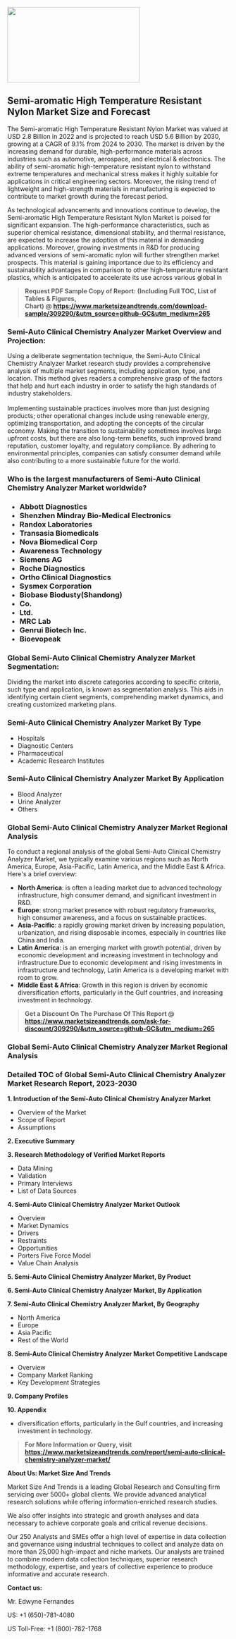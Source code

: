<p><img class="alignnone size-medium wp-image-20088" src="https://ffe5etoiles.com/wp-content/uploads/2024/12/MST1-300x171.png" alt="" width="300" height="171" /></p><h2>Semi-aromatic High Temperature Resistant Nylon Market Size and Forecast</h2><p>The Semi-aromatic High Temperature Resistant Nylon Market was valued at USD 2.8 Billion in 2022 and is projected to reach USD 5.6 Billion by 2030, growing at a CAGR of 9.1% from 2024 to 2030. The market is driven by the increasing demand for durable, high-performance materials across industries such as automotive, aerospace, and electrical & electronics. The ability of semi-aromatic high-temperature resistant nylon to withstand extreme temperatures and mechanical stress makes it highly suitable for applications in critical engineering sectors. Moreover, the rising trend of lightweight and high-strength materials in manufacturing is expected to contribute to market growth during the forecast period.</p><p>As technological advancements and innovations continue to develop, the Semi-aromatic High Temperature Resistant Nylon Market is poised for significant expansion. The high-performance characteristics, such as superior chemical resistance, dimensional stability, and thermal resistance, are expected to increase the adoption of this material in demanding applications. Moreover, growing investments in R&D for producing advanced versions of semi-aromatic nylon will further strengthen market prospects. This material is gaining importance due to its efficiency and sustainability advantages in comparison to other high-temperature resistant plastics, which is anticipated to accelerate its use across various global in</p><blockquote id="" class=""><strong>Request PDF Sample Copy of Report: (Including Full TOC, List of Tables &amp; Figures, Chart)&nbsp;@&nbsp;<strong><a href="https://www.marketsizeandtrends.com/download-sample/309290/&utm_source=github-GC&utm_medium=265" target="_blank">https://www.marketsizeandtrends.com/download-sample/309290/&utm_source=github-GC&utm_medium=265</a></strong></strong></blockquote><h3 id="" class="">Semi-Auto Clinical Chemistry Analyzer Market&nbsp;Overview and Projection:</h3><p id="" class="">Using a deliberate segmentation technique, the Semi-Auto Clinical Chemistry Analyzer Market research study provides a comprehensive analysis of multiple market segments, including application, type, and location. This method gives readers a comprehensive grasp of the factors that help and hurt each industry in order to satisfy the high standards of industry stakeholders. <br /> <br />Implementing sustainable practices involves more than just designing products; other operational changes include using renewable energy, optimizing transportation, and adopting the concepts of the circular economy. Making the transition to sustainability sometimes involves large upfront costs, but there are also long-term benefits, such improved brand reputation, customer loyalty, and regulatory compliance. By adhering to environmental principles, companies can satisfy consumer demand while also contributing to a more sustainable future for the world.</p><h3 id="" class="">Who is the largest manufacturers of&nbsp;Semi-Auto Clinical Chemistry Analyzer Market worldwide?</h3><h3 class=""><p><ul><li>Abbott Diagnostics </li><li> Shenzhen Mindray Bio-Medical Electronics </li><li> Randox Laboratories </li><li> Transasia Biomedicals </li><li> Nova Biomedical Corp </li><li> Awareness Technology </li><li> Siemens AG </li><li> Roche Diagnostics </li><li> Ortho Clinical Diagnostics </li><li> Sysmex Corporation </li><li> Biobase Biodusty(Shandong) </li><li> Co. </li><li> Ltd. </li><li> MRC Lab </li><li> Genrui Biotech Inc. </li><li> Bioevopeak</li></ul></p></h3><h3 id="" class="">Global&nbsp;Semi-Auto Clinical Chemistry Analyzer Market Segmentation:</h3><p id="" class="">Dividing the market into discrete categories according to specific criteria, such type and application, is known as segmentation analysis. This aids in identifying certain client segments, comprehending market dynamics, and creating customized marketing plans.</p><h3 id="" class="">Semi-Auto Clinical Chemistry Analyzer Market&nbsp;By Type</h3><p><p><ul><li>Hospitals</li><li> Diagnostic Centers</li><li> Pharmaceutical</li><li> Academic Research Institutes</p></li></ul></p></p><h3 id="" class="">Semi-Auto Clinical Chemistry Analyzer Market&nbsp;By Application</h3><p class=""><p><ul><li>Blood Analyzer</li><li> Urine Analyzer</li><li> Others</li></ul></p></p><h3 id="" class="">Global Semi-Auto Clinical Chemistry Analyzer Market Regional Analysis</h3><p id="" class="">To conduct a regional analysis of the global Semi-Auto Clinical Chemistry Analyzer Market, we typically examine various regions such as North America, Europe, Asia-Pacific, Latin America, and the Middle East &amp; Africa. Here's a brief overview:</p><ul><li><strong>North America</strong>: is often a leading market due to advanced technology infrastructure, high consumer demand, and significant investment in R&amp;D.</li><li><strong>Europe</strong>: strong market presence with robust regulatory frameworks, high consumer awareness, and a focus on sustainable practices.</li><li><strong>Asia-Pacific</strong>: a rapidly growing market driven by increasing population, urbanization, and rising disposable incomes, especially in countries like China and India.</li><li><strong>Latin America</strong>: is an emerging market with growth potential, driven by economic development and increasing investment in technology and infrastructure.Due to economic development and rising investments in infrastructure and technology, Latin America is a developing market with room to grow.</li><li><strong>Middle East &amp; Africa</strong>: Growth in this region is driven by economic diversification efforts, particularly in the Gulf countries, and increasing investment in technology.</li></ul><blockquote id="" class=""><strong>Get a Discount On The Purchase Of This Report @ <strong><a href="https://www.marketsizeandtrends.com/ask-for-discount/309290/&utm_source=github-GC&utm_medium=265" target="_blank">https://www.marketsizeandtrends.com/ask-for-discount/309290/&utm_source=github-GC&utm_medium=265</a></strong></strong></blockquote><h3 id="" class="">Global Semi-Auto Clinical Chemistry Analyzer Market Regional Analysis</h3><h3 id="" class="">Detailed TOC of Global Semi-Auto Clinical Chemistry Analyzer Market Research Report, 2023-2030</h3><p id="" class=""><strong>1. Introduction of the Semi-Auto Clinical Chemistry Analyzer Market</strong></p><ul><li>Overview of the Market</li><li>Scope of Report</li><li>Assumptions</li></ul><p id="" class=""><strong>2. Executive Summary</strong></p><p id="" class=""><strong>3. Research Methodology of Verified Market Reports</strong></p><ul><li>Data Mining</li><li>Validation</li><li>Primary Interviews</li><li>List of Data Sources</li></ul><p id="" class=""><strong>4. Semi-Auto Clinical Chemistry Analyzer Market Outlook</strong></p><ul><li>Overview</li><li>Market Dynamics</li><li>Drivers</li><li>Restraints</li><li>Opportunities</li><li>Porters Five Force Model</li><li>Value Chain Analysis</li></ul><p id="" class=""><strong>5. Semi-Auto Clinical Chemistry Analyzer Market, By Product</strong></p><p id="" class=""><strong>6. Semi-Auto Clinical Chemistry Analyzer Market, By Application</strong></p><p id="" class=""><strong>7. Semi-Auto Clinical Chemistry Analyzer Market, By Geography</strong></p><ul><li>North America</li><li>Europe</li><li>Asia Pacific</li><li>Rest of the World</li></ul><p id="" class=""><strong>8. Semi-Auto Clinical Chemistry Analyzer Market Competitive Landscape</strong></p><ul><li>Overview</li><li>Company Market Ranking</li><li>Key Development Strategies</li></ul><p id="" class=""><strong>9. Company Profiles</strong></p><p id="" class=""><strong>10. Appendix</strong></p><ul><li>diversification efforts, particularly in the Gulf countries, and increasing investment in technology.</li></ul><blockquote id="" class=""><strong>For More Information or Query, visit <strong><strong><a href="https://www.marketsizeandtrends.com/report/semi-auto-clinical-chemistry-analyzer-market/" target="_blank">https://www.marketsizeandtrends.com/report/semi-auto-clinical-chemistry-analyzer-market/</a></strong></strong></strong></blockquote><p id="" class=""><strong>About Us: Market Size And Trends</strong></p><p id="" class="">Market Size And Trends is a leading Global Research and Consulting firm servicing over 5000+ global clients. We provide advanced analytical research solutions while offering information-enriched research studies.</p><p id="" class="">We also offer insights into strategic and growth analyses and data necessary to achieve corporate goals and critical revenue decisions.</p><p id="" class="">Our 250 Analysts and SMEs offer a high level of expertise in data collection and governance using industrial techniques to collect and analyze data on more than 25,000 high-impact and niche markets. Our analysts are trained to combine modern data collection techniques, superior research methodology, expertise, and years of collective experience to produce informative and accurate research.</p><p id="" class=""><strong>Contact us:</strong></p><p id="" class="">Mr. Edwyne Fernandes</p><p id="" class="">US: +1 (650)-781-4080</p><p id="" class="">US Toll-Free: +1 (800)-782-1768</p>
